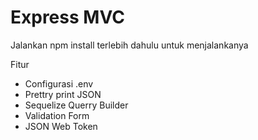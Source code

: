 # Express MVC

Jalankan npm install terlebih dahulu untuk menjalankanya

Fitur
- Configurasi .env
- Prettry print JSON
- Sequelize Querry Builder
- Validation Form
- JSON Web Token


